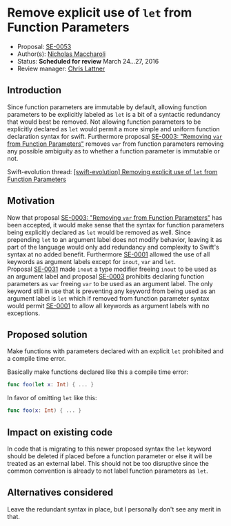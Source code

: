# Remove explicit use of `let` from Function Parameters

* Proposal: [SE-0053](0053-remove-let-from-function-parameters.md)
* Author(s): [Nicholas Maccharoli](https://github.com/nirma)
* Status: **Scheduled for review** March 24...27, 2016
* Review manager: [Chris Lattner](https://github.com/lattner)

## Introduction

Since function parameters are immutable by default, allowing function parameters to be explicitly labeled 
as `let` is a bit of a syntactic redundancy that would best be removed.
Not allowing function parameters to be explicitly declared as `let` would permit a more simple and uniform function declaration syntax for swift.
Furthermore proposal [SE-0003​: "Removing `var` from Function Parameters"](https://github.com/apple/swift-evolution/blob/master/proposals/0003-remove-var-parameters.md) removes `var` from function parameters removing any possible ambiguity as to whether a function parameter is immutable or not.


Swift-evolution thread: [[swift-evolution] Removing explicit use of `let` from Function	Parameters](https://lists.swift.org/pipermail/swift-evolution/Week-of-Mon-20160314/012851.html)

## Motivation
Now that proposal [SE-0003​: "Removing `var` from Function Parameters"](https://github.com/apple/swift-evolution/blob/master/proposals/0003-remove-var-parameters.md) has been accepted, it would make sense that the syntax for function parameters being explicitly declared as `let` would be removed as well.
Since prepending `let` to an argument label does not modify behavior, leaving it as part of the language would only add redundancy and complexity to Swift's syntax at no added benefit. 
Furthermore [SE-0001](https://github.com/apple/swift-evolution/blob/master/proposals/0001-keywords-as-argument-labels.md) allowed the use of all keywords as argument labels except for `inout`, `var` and `let`.  
Proposal [SE-0031](https://github.com/apple/swift-evolution/blob/master/proposals/0031-adjusting-inout-declarations.md) made `inout` a type modifier freeing `inout` to be used as an argument label and proposal [SE-0003](https://github.com/apple/swift-evolution/blob/master/proposals/0003-remove-var-parameters.md) prohibits declaring function parameters as `var` freeing `var` to be used as an argument label.
The only keyword still in use that is preventing any keyword from being used as an argument label is `let` which if removed from function parameter syntax would permit [SE-0001](https://github.com/apple/swift-evolution/blob/master/proposals/0001-keywords-as-argument-labels.md) to allow all keywords as argument labels with no exceptions. 

## Proposed solution

Make functions with parameters declared with an explicit `let` prohibited and a compile time error.

Basically make functions declared like this a compile time error:
```swift
func foo(let x: Int) { ... }
```

In favor of omitting `let` like this:
```swift
func foo(x: Int) { ... }
```

## Impact on existing code

In code that is migrating to this newer proposed syntax the `let` keyword should be deleted if placed before a function parameter or else it will be treated as an external label.
This should not be too disruptive since the common convention is already to not label function parameters as `let`.


## Alternatives considered

Leave the redundant syntax in place, but I personally don't see any merit in that.


